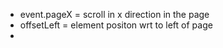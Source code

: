- event.pageX = scroll in x direction in the page
- offsetLeft = element positon wrt to left of page
- 